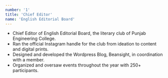 ```yaml
---
number: '1'
title: 'Chief Editor'
name: 'English Editorial Board'
---
```


- Chief Editor of English Editorial Board, the literary club of Punjab Engineering College.
- Ran the official Instagram handle for the club from ideation to content and digital prints.
- Designed and developed the Wordpress Blog, Beansight, in coordination with a member.
- Organized and oversaw events throughout the year with 250+ participants.